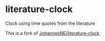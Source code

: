 # literature-clock
Clock using time quotes from the literature

This is a fork of [JohannesNE/literature-clock](https://github.com/JohannesNE/literature-clock)
